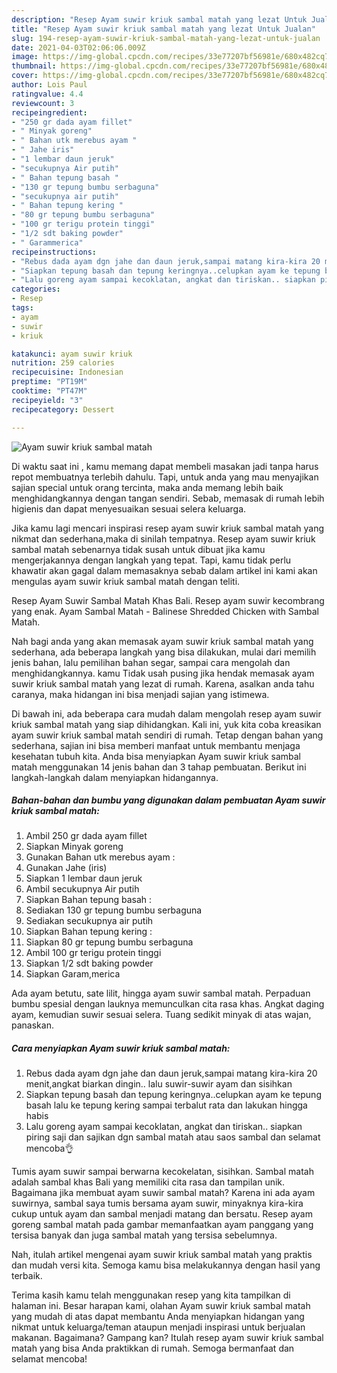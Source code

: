 ```yaml
---
description: "Resep Ayam suwir kriuk sambal matah yang lezat Untuk Jualan"
title: "Resep Ayam suwir kriuk sambal matah yang lezat Untuk Jualan"
slug: 194-resep-ayam-suwir-kriuk-sambal-matah-yang-lezat-untuk-jualan
date: 2021-04-03T02:06:06.009Z
image: https://img-global.cpcdn.com/recipes/33e77207bf56981e/680x482cq70/ayam-suwir-kriuk-sambal-matah-foto-resep-utama.jpg
thumbnail: https://img-global.cpcdn.com/recipes/33e77207bf56981e/680x482cq70/ayam-suwir-kriuk-sambal-matah-foto-resep-utama.jpg
cover: https://img-global.cpcdn.com/recipes/33e77207bf56981e/680x482cq70/ayam-suwir-kriuk-sambal-matah-foto-resep-utama.jpg
author: Lois Paul
ratingvalue: 4.4
reviewcount: 3
recipeingredient:
- "250 gr dada ayam fillet"
- " Minyak goreng"
- " Bahan utk merebus ayam "
- " Jahe iris"
- "1 lembar daun jeruk"
- "secukupnya Air putih"
- " Bahan tepung basah "
- "130 gr tepung bumbu serbaguna"
- "secukupnya air putih"
- " Bahan tepung kering "
- "80 gr tepung bumbu serbaguna"
- "100 gr terigu protein tinggi"
- "1/2 sdt baking powder"
- " Garammerica"
recipeinstructions:
- "Rebus dada ayam dgn jahe dan daun jeruk,sampai matang kira-kira 20 menit,angkat biarkan dingin.. lalu suwir-suwir ayam dan sisihkan"
- "Siapkan tepung basah dan tepung keringnya..celupkan ayam ke tepung basah lalu ke tepung kering sampai terbalut rata dan lakukan hingga habis"
- "Lalu goreng ayam sampai kecoklatan, angkat dan tiriskan.. siapkan piring saji dan sajikan dgn sambal matah atau saos sambal dan selamat mencoba👌"
categories:
- Resep
tags:
- ayam
- suwir
- kriuk

katakunci: ayam suwir kriuk 
nutrition: 259 calories
recipecuisine: Indonesian
preptime: "PT19M"
cooktime: "PT47M"
recipeyield: "3"
recipecategory: Dessert

---
```



![Ayam suwir kriuk sambal matah](https://img-global.cpcdn.com/recipes/33e77207bf56981e/680x482cq70/ayam-suwir-kriuk-sambal-matah-foto-resep-utama.jpg)

Di waktu  saat ini , kamu memang dapat membeli masakan jadi tanpa harus repot membuatnya terlebih dahulu. Tapi, untuk anda yang mau menyajikan sajian special untuk orang tercinta, maka anda memang lebih baik menghidangkannya dengan tangan sendiri. Sebab, memasak di rumah lebih higienis dan dapat menyesuaikan sesuai selera keluarga.

Jika kamu lagi mencari inspirasi resep ayam suwir kriuk sambal matah yang nikmat dan sederhana,maka di sinilah tempatnya. Resep ayam suwir kriuk sambal matah  sebenarnya tidak susah untuk dibuat jika kamu mengerjakannya dengan langkah yang tepat. Tapi, kamu tidak perlu khawatir akan gagal dalam memasaknya 
sebab dalam artikel ini kami akan mengulas ayam suwir kriuk sambal matah dengan teliti.  

Resep Ayam Suwir Sambal Matah Khas Bali. Resep ayam suwir kecombrang yang enak. Ayam Sambal Matah - Balinese Shredded Chicken with Sambal Matah.

Nah bagi anda yang akan memasak ayam suwir kriuk sambal matah yang sederhana, ada beberapa langkah yang bisa dilakukan, mulai dari memilih jenis bahan, lalu pemilihan bahan segar, sampai cara mengolah dan menghidangkannya. kamu Tidak usah pusing jika hendak memasak ayam suwir kriuk sambal matah yang lezat di rumah. Karena, asalkan anda  tahu caranya, maka hidangan ini bisa menjadi sajian yang istimewa.

Di bawah ini, ada beberapa cara mudah dalam mengolah resep ayam suwir kriuk sambal matah yang siap dihidangkan. Kali ini, yuk kita coba kreasikan ayam suwir kriuk sambal matah sendiri di rumah. Tetap dengan bahan yang sederhana, sajian ini bisa memberi manfaat untuk membantu menjaga kesehatan tubuh kita. Anda bisa menyiapkan Ayam suwir kriuk sambal matah menggunakan 14 jenis bahan dan 3 tahap pembuatan. Berikut ini langkah-langkah dalam menyiapkan hidangannya.

<!--inarticleads1-->

##### Bahan-bahan dan bumbu yang digunakan dalam pembuatan Ayam suwir kriuk sambal matah:

1. Ambil 250 gr dada ayam fillet
1. Siapkan  Minyak goreng
1. Gunakan  Bahan utk merebus ayam :
1. Gunakan  Jahe (iris)
1. Siapkan 1 lembar daun jeruk
1. Ambil secukupnya Air putih
1. Siapkan  Bahan tepung basah :
1. Sediakan 130 gr tepung bumbu serbaguna
1. Sediakan secukupnya air putih
1. Siapkan  Bahan tepung kering :
1. Siapkan 80 gr tepung bumbu serbaguna
1. Ambil 100 gr terigu protein tinggi
1. Siapkan 1/2 sdt baking powder
1. Siapkan  Garam,merica


Ada ayam betutu, sate lilit, hingga ayam suwir sambal matah. Perpaduan bumbu spesial dengan lauknya memunculkan cita rasa khas. Angkat daging ayam, kemudian suwir sesuai selera. Tuang sedikit minyak di atas wajan, panaskan. 

<!--inarticleads2-->

##### Cara menyiapkan Ayam suwir kriuk sambal matah:

1. Rebus dada ayam dgn jahe dan daun jeruk,sampai matang kira-kira 20 menit,angkat biarkan dingin.. lalu suwir-suwir ayam dan sisihkan
1. Siapkan tepung basah dan tepung keringnya..celupkan ayam ke tepung basah lalu ke tepung kering sampai terbalut rata dan lakukan hingga habis
1. Lalu goreng ayam sampai kecoklatan, angkat dan tiriskan.. siapkan piring saji dan sajikan dgn sambal matah atau saos sambal dan selamat mencoba👌


Tumis ayam suwir sampai berwarna kecokelatan, sisihkan. Sambal matah adalah sambal khas Bali yang memiliki cita rasa dan tampilan unik. Bagaimana jika membuat ayam suwir sambal matah? Karena ini ada ayam suwirnya, sambal saya tumis bersama ayam suwir, minyaknya kira-kira cukup untuk ayam dan sambal menjadi matang dan bersatu. Resep ayam goreng sambal matah pada gambar memanfaatkan ayam panggang yang tersisa banyak dan juga sambal matah yang tersisa sebelumnya. 

Nah, itulah artikel mengenai  ayam suwir kriuk sambal matah  yang praktis dan mudah versi kita. Semoga kamu bisa melakukannya dengan hasil yang terbaik. 

Terima kasih kamu telah menggunakan resep yang kita tampilkan di halaman ini. Besar harapan kami, olahan  Ayam suwir kriuk sambal matah yang mudah di atas dapat membantu Anda menyiapkan hidangan yang nikmat untuk keluarga/teman ataupun menjadi inspirasi untuk berjualan makanan. Bagaimana? Gampang kan? Itulah resep ayam suwir kriuk sambal matah yang bisa Anda praktikkan di rumah. Semoga bermanfaat dan selamat mencoba!

